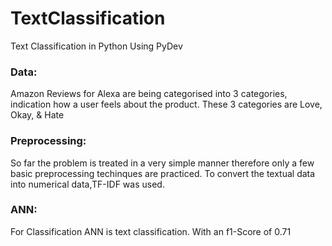 # TextClassification
Text Classification in Python Using PyDev

### Data:
Amazon Reviews for Alexa are being categorised into 3 categories, indication how a user feels about the product. These 3 categories are Love, Okay, & Hate

### Preprocessing:
So far the problem is treated in a very simple manner therefore only a few basic preprocessing techinques are practiced. To convert the textual data into numerical data,TF-IDF was used.

### ANN:
For Classification ANN is text classification.
With an f1-Score of 0.71
